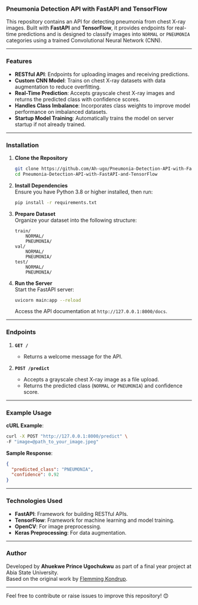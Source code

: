 ### Pneumonia Detection API with FastAPI and TensorFlow  

This repository contains an API for detecting pneumonia from chest X-ray images. Built with **FastAPI** and **TensorFlow**, it provides endpoints for real-time predictions and is designed to classify images into `NORMAL` or `PNEUMONIA` categories using a trained Convolutional Neural Network (CNN).  

---

### Features  
- **RESTful API**: Endpoints for uploading images and receiving predictions.  
- **Custom CNN Model**: Trains on chest X-ray datasets with data augmentation to reduce overfitting.  
- **Real-Time Prediction**: Accepts grayscale chest X-ray images and returns the predicted class with confidence scores.  
- **Handles Class Imbalance**: Incorporates class weights to improve model performance on imbalanced datasets.  
- **Startup Model Training**: Automatically trains the model on server startup if not already trained.  

---

### Installation  

1. **Clone the Repository**  
   ```bash  
   git clone https://github.com/Ah-ugo/Pneumonia-Detection-API-with-FastAPI-and-TensorFlow.git  
   cd Pneumonia-Detection-API-with-FastAPI-and-TensorFlow  
   ```  

2. **Install Dependencies**  
   Ensure you have Python 3.8 or higher installed, then run:  
   ```bash  
   pip install -r requirements.txt  
   ```  

3. **Prepare Dataset**  
   Organize your dataset into the following structure:  
   ```  
   train/  
       NORMAL/  
       PNEUMONIA/  
   val/  
       NORMAL/  
       PNEUMONIA/  
   test/  
       NORMAL/  
       PNEUMONIA/  
   ```  

4. **Run the Server**  
   Start the FastAPI server:  
   ```bash  
   uvicorn main:app --reload  
   ```  
   Access the API documentation at `http://127.0.0.1:8000/docs`.  

---

### Endpoints  

1. **`GET /`**  
   - Returns a welcome message for the API.  

2. **`POST /predict`**  
   - Accepts a grayscale chest X-ray image as a file upload.  
   - Returns the predicted class (`NORMAL` or `PNEUMONIA`) and confidence score.  

---

### Example Usage  

**cURL Example**:  
```bash  
curl -X POST "http://127.0.0.1:8000/predict" \
-F "image=@path_to_your_image.jpeg"  
```  

**Sample Response**:  
```json  
{  
  "predicted_class": "PNEUMONIA",  
  "confidence": 0.92  
}  
```  

---

### Technologies Used  

- **FastAPI**: Framework for building RESTful APIs.  
- **TensorFlow**: Framework for machine learning and model training.  
- **OpenCV**: For image preprocessing.  
- **Keras Preprocessing**: For data augmentation.  

---

### Author  

Developed by **Ahuekwe Prince Ugochukwu** as part of a final year project at Abia State University.  
Based on the original work by [Flemming Kondrup](https://github.com/FlemmingKondrup/PneumoniaDiagnosisML).  

---

Feel free to contribute or raise issues to improve this repository! 😊